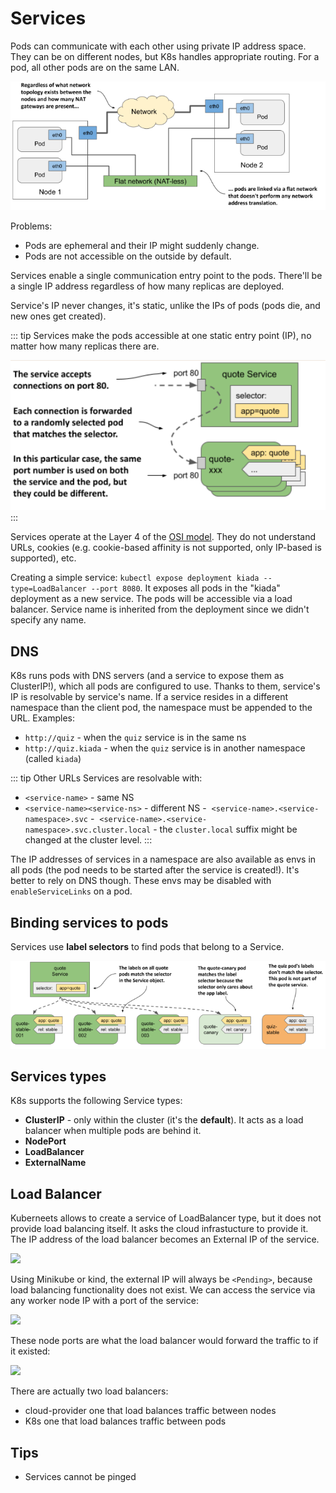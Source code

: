 # Services

Pods can communicate with each other using private IP address space. They can be
on different nodes, but K8s handles appropriate routing. For a pod, all other
pods are on the same LAN.

![](assets/pods-network-flat.png)

Problems:

- Pods are ephemeral and their IP might suddenly change.
- Pods are not accessible on the outside by default.

Services enable a single communication entry point to the pods. There'll be a
single IP address regardless of how many replicas are deployed.

Service's IP never changes, it's static, unlike the IPs of pods (pods die, and
new ones get created).

::: tip
Services make the pods accessible at one static entry point (IP), no matter how
many replicas there are.

![](assets/k8s-service.png)
:::

Services operate at the Layer 4 of the [OSI model](/networking/osi-model.md).
They do not understand URLs, cookies (e.g. cookie-based affinity is not
supported, only IP-based is supported), etc.

Creating a simple service: `kubectl expose deployment kiada --type=LoadBalancer
--port 8080`. It exposes all pods in the "kiada" deployment as a new service.
The pods will be accessible via a load balancer. Service name is inherited from
the deployment since we didn't specify any name.

## DNS

K8s runs pods with DNS servers (and a service to expose them as ClusterIP!),
which all pods are configured to use. Thanks to them, service's IP is resolvable
by service's name. If a service resides in a different namespace than the client
pod, the namespace must be appended to the URL. Examples:

- `http://quiz` - when the `quiz` service is in the same ns
- `http://quiz.kiada` - when the `quiz` service is in another namespace (called
  `kiada`)

::: tip Other URLs
Services are resolvable with:

- `<service-name>` - same NS
- `<service-name><service-ns>` - different NS
-  `<service-name>.<service-namespace>.svc`
-  `<service-name>.<service-namespace>.svc.cluster.local` - the `cluster.local`
   suffix might be changed at the cluster level.
:::

The IP addresses of services in a namespace are also available as envs in all
pods (the pod needs to be started after the service is created!). It's better to
rely on DNS though. These envs may be disabled with `enableServiceLinks` on a
pod.

## Binding services to pods

Services use **label selectors** to find pods that belong to a Service.

![](assets/service-binding-to-pods.png)

## Services types

K8s supports the following Service types:

- **ClusterIP** - only within the cluster (it's the **default**). It acts as a load
  balancer when multiple pods are behind it.
- **NodePort**
- **LoadBalancer**
- **ExternalName**

## Load Balancer

Kuberneets allows to create a service of LoadBalancer type, but it does not
provide load balancing itself. It asks the cloud infrastucture to provide it.
The IP address of the load balancer becomes an External IP of the service.

![](https://i.imgur.com/ClDDOJ7.png)

Using Minikube or kind, the external IP will always be `<Pending>`, because load
balancing functionality does not exist. We can access the service via any worker
node IP with a port of the service:

![](https://i.imgur.com/TFPxmnh.png)

These node ports are what the load balancer would forward the traffic to if it
existed:

![](https://i.imgur.com/xp9CneN.png)

There are actually two load balancers:

- cloud-provider one that load balances traffic between nodes
- K8s one that load balances traffic between pods

## Tips

- Services cannot be pinged
